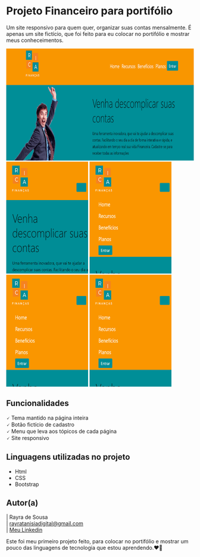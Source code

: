 # Projeto Financeiro para portifólio

Um site responsivo para quem quer, organizar suas contas mensalmente. É apenas um site fictício, que foi feito para eu colocar no portifólio e mostrar meus conheceimentos.

<p aligns="center"> <img src="gif/Animação1.gif" width="893" height="300">  <img src="gif/Animação2.gif" width="220" height="300"> <img src="gif/Animação3.gif" width="220" height="300">  <img src="gif/Animação4.gif" width="220" height="300"> <img src="gif/Animação5.gif" width="220" height="300"> </p>

## Funcionalidades

🗸 Tema mantido na página inteira <br>
🗸 Botão fictício de cadastro <br>
🗸 Menu que leva aos tópicos de cada página<br>
🗸 Site responsivo<br>


## Linguagens utilizadas no projeto
* Html
* CSS
* Bootstrap

## Autor(a)

| Rayra de Sousa <br>
| rayratanisiadigital@gmail.com<br>
| [Meu Linkedin](https://www.linkedin.com/in/rayra-tanisia-sousa-624578204/)

Este foi meu primeiro projeto feito, para colocar no portifólio e mostrar um pouco das linguagens de tecnologia que estou aprendendo.❤️🚧
